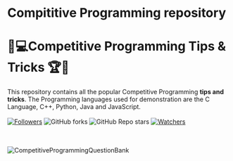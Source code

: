 # Compititive Programming repository

# 🎯💻Competitive Programming Tips & Tricks 🏆🏅
This repository contains all the popular Competitive Programming **tips and tricks**. The Programming languages used for demonstration are the C Language, C++, Python, Java and JavaScript. <br><br>
 [![Followers](https://img.shields.io/github/followers/Debraj-Das?style=for-the-badge)](https://github.com/Debraj-Das?tab=followers)
 ![GitHub forks](https://img.shields.io/github/forks/Debraj-Das/CP_codebase_repository?style=for-the-badge)
 ![GitHub Repo stars](https://img.shields.io/github/stars/Debraj-Das/CP_codebase_repository?style=for-the-badge)
 [![Watchers](https://img.shields.io/github/watchers/Debraj-Das/CP_codebase_repository?style=for-the-badge)](https://github.com/Debraj-Das/CP_codebase_repository/watchers)
 
 <br><br>
![CompetitiveProgrammingQuestionBank](https://raw.githubusercontent.com/smv1999/CompetitiveProgrammingQuestionBank/master/images/cpqb.jpg)
